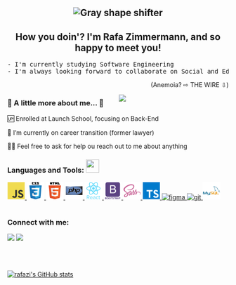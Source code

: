 <h2 align="center">
<img src="https://camo.githubusercontent.com/4fb9b9690d9c83240e1e57d5211528684d531ad4e8b9f3182a75c9271ebbe827/687474703a2f2f72616e646f6a732e636f6d2f696d616765732f73686170655368696674657247726179416c7068614261636b67726f756e642e676966" alt="Gray shape shifter" height="60" data-canonical-src="http://randojs.com/images/shapeShifterGrayAlphaBackground.gif" style="max-width: 100%;">
</h2>
<h2 align="center">
How you doin'? I'm Rafa Zimmermann, and so happy to meet you!
</h2>
<pre>
- I'm currently studying Software Engineering
- I'm always looking forward to collaborate on Social and Educational impact open source projects
</pre>
<p align="right">(Anemoia? ⇨ THE WIRE ⇩)</p>
<img width="250" align="right" src="https://media.giphy.com/media/OVtqvymKkkcTu/giphy.gif">

<h3 align="left">🔗 A little more about me... 🔗</h3>
<p>🆙 Enrolled at Launch School, focusing on Back-End </p>
<p>👾 I’m currently on career transition (former lawyer)</p>
<p>👨‍💻 Feel free to ask for help ou reach out to me about anything</p>




<h3 align="left">Languages and Tools: <img src="https://media.giphy.com/media/WUlplcMpOCEmTGBtBW/giphy.gif" width="30" height="30"></h3>
<p align="left"> 
<a href="https://developer.mozilla.org/en-US/docs/Web/JavaScript" target="_blank"> <img src="https://raw.githubusercontent.com/devicons/devicon/master/icons/javascript/javascript-original.svg" alt="javascript" width="40" height="40"/> </a>	
<a href="https://www.w3schools.com/css/" target="_blank"> <img src="https://raw.githubusercontent.com/devicons/devicon/master/icons/css3/css3-original-wordmark.svg" alt="css3" width="40" height="40"/> </a>
<a href="https://www.w3.org/html/" target="_blank"> <img src="https://raw.githubusercontent.com/devicons/devicon/master/icons/html5/html5-original-wordmark.svg" alt="html5" width="40" height="40"/> </a> 
<a href="https://www.php.net" target="_blank"> <img src="https://raw.githubusercontent.com/devicons/devicon/master/icons/php/php-original.svg" alt="php" width="40" height="40"/> </a> 
<a href="https://reactjs.org/" target="_blank"> <img src="https://raw.githubusercontent.com/devicons/devicon/master/icons/react/react-original-wordmark.svg" alt="react" width="40" height="40"/> </a>
<a href="https://getbootstrap.com" target="_blank"> <img src="https://raw.githubusercontent.com/devicons/devicon/master/icons/bootstrap/bootstrap-plain-wordmark.svg" alt="bootstrap" width="40" height="40"/> </a> 
<a href="https://sass-lang.com" target="_blank"> <img src="https://raw.githubusercontent.com/devicons/devicon/master/icons/sass/sass-original.svg" alt="sass" width="40" height="40"/> </a> 
<a href="https://www.typescriptlang.org/" target="_blank"> <img src="https://raw.githubusercontent.com/devicons/devicon/master/icons/typescript/typescript-original.svg" alt="typescript" width="40" height="40"/> </a>
<a href="https://www.figma.com/" target="_blank"> <img src="https://www.vectorlogo.zone/logos/figma/figma-icon.svg" alt="figma" width="40" height="40"/> </a>
<a href="https://git-scm.com/" target="_blank"> <img src="https://www.vectorlogo.zone/logos/git-scm/git-scm-icon.svg" alt="git" width="40" height="40"/> </a> 
<a href="https://www.mysql.com/" target="_blank"> <img src="https://raw.githubusercontent.com/devicons/devicon/master/icons/mysql/mysql-original-wordmark.svg" alt="mysql" width="40" height="40"/> </a> 
</p>

#
<h3 align="left">Connect with me:</h3>
<div>  
  <a href="https://www.linkedin.com/in/rafaz/" target="_blank"><img src="https://img.shields.io/badge/-LinkedIn-%230077B5?style=for-the-badge&logo=linkedin&logoColor=white" target="_blank"></a> 
 <a href = "mailto:rafazizi@hotmail.com"><img src="https://img.shields.io/badge/You%20can%20always%20find%20me%20at%20my%20e--mail%3A-rafazizi%40hotmail.com-brightgreen" target="_blank"></a>
 <br><br>
  <br><br>
 </div>

[![rafazi's GitHub stats](https://github-readme-stats.vercel.app/api?username=rafazi&theme=onedark&show_icons=false)](https://github.com/rafazi/github-readme-stats)



  
